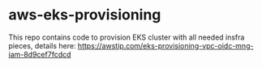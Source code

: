 # aws-eks-provisioning

This repo contains code to provision EKS cluster with all needed insfra pieces, details here: https://awstip.com/eks-provisioning-vpc-oidc-mng-iam-8d9cef7fcdcd